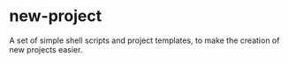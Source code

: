 # new-project

A set of simple shell scripts and project templates, to make the creation of new projects easier.
